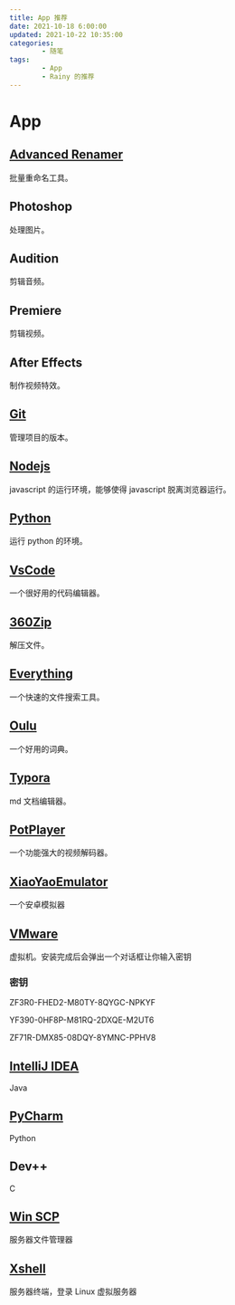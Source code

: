 ```yaml
---
title: App 推荐
date: 2021-10-18 6:00:00
updated: 2021-10-22 10:35:00
categories:
        - 随笔
tags:
        - App
        - Rainy 的推荐
---
```


# App

## [Advanced Renamer](https://www.advancedrenamer.com/)

批量重命名工具。

## Photoshop

处理图片。

## Audition

剪辑音频。

## Premiere

剪辑视频。

## After Effects

制作视频特效。

## [Git](https://git-scm.com/)

管理项目的版本。

## [Nodejs](https://nodejs.org/zh-cn/)

javascript 的运行环境，能够使得 javascript 脱离浏览器运行。

## [Python](https://www.python.org/downloads/)

运行 python 的环境。

## [VsCode](https://code.visualstudio.com/)

一个很好用的代码编辑器。

## [360Zip](http://www.360totalsecurity.com/zh-cn/360zip/)

解压文件。

## [Everything](https://www.voidtools.com/zh-cn/downloads/)

一个快速的文件搜索工具。

## [Oulu](https://www.eudic.net/v4/en/app/eudic)

一个好用的词典。

## [Typora](https://www.typora.io/)

md 文档编辑器。

## [PotPlayer](https://potplayer.en.softonic.com/download)

一个功能强大的视频解码器。

## [XiaoYaoEmulator](https://www.xyaz.cn/)

一个安卓模拟器

## [VMware](https://www.vmware.com/cn/products/workstation-pro/workstation-pro-evaluation.html)

虚拟机。安装完成后会弹出一个对话框让你输入密钥

### 密钥

ZF3R0-FHED2-M80TY-8QYGC-NPKYF

YF390-0HF8P-M81RQ-2DXQE-M2UT6

ZF71R-DMX85-08DQY-8YMNC-PPHV8

## [IntelliJ IDEA](https://www.jetbrains.com/idea/)

Java

## [PyCharm](https://www.jetbrains.com/pycharm/)

Python

## Dev++

C

## [Win SCP](https://winscp.en.softonic.com/)

服务器文件管理器

## [Xshell](https://xshell.en.softonic.com/)

服务器终端，登录 Linux 虚拟服务器
